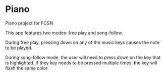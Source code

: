 # Piano
Piano project for FCSN


This app features two modes: free play and song-follow.

During free play, pressing down on any of the music keys causes the note to be played.

During song-follow mode, the user will need to press down on the key that is highlighted. If they key needs to be pressed multiple times, the key will flash the same color.  

